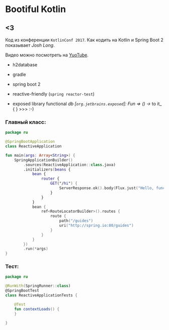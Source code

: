 # Bootiful Kotlin

## <3

Код из конференции `KotlinConf 2017`. Как кодить на Kotlin и Spring Boot 2 показывает *Josh Long*.

Видео можно посмотреть на [YuoTube](https://www.youtube.com/watch?v=SlBRce-aBOc&t=629s).


* h2database

* gradle

* spring boot 2

* reactive-friendly (`spring reactor-test`)

* exposed library functional _db [`org.jetbrains.exposed`]: Fun => () ->_ to it_ { } >>> :-)   

### Главный класс:

```kotlin   
package ru

@SpringBootApplication
class ReactiveApplication

fun main(args: Array<String>) {
    SpringApplicationBuilder()
        .sources(ReactiveApplication::class.java)
        .initializers(beans {
            bean {
                router {
                    GET("/hi") {
                        ServerResponse.ok().body(Flux.just("Hello, functional reactive"), String::class.java)
                    }
                }
            }
            bean {
                ref<RouteLocatorBuilder>().routes {
                    route {
                        path("/guides")
                        uri("http://spring.io:80/guides")
                    }
                }
            }
        })
        .run(*args)
}
```

### Тест:

```kotlin
package ru

@RunWith(SpringRunner::class)
@SpringBootTest
class ReactiveApplicationTests {

    @Test
    fun contextLoads() {
    }

}
```

